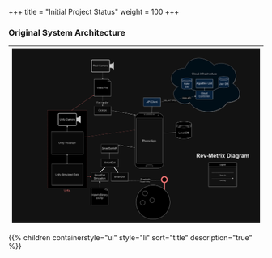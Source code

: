 +++
title = "Initial Project Status"
weight = 100
+++

### Original System Architecture
| ![RevMetrix Diagram](ProjectArchitecture.png?width=50vw&lightbox=false) | 
|:--:| 

{{% children containerstyle="ul" style="li" sort="title" description="true" %}}